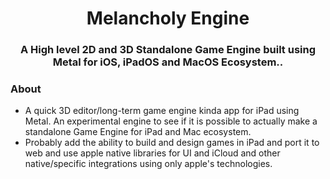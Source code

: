  
<h1 align="center"> Melancholy Engine </h1>
<p align="center">
<h3 align="center">A High level 2D and 3D Standalone Game Engine built using Metal for iOS, iPadOS and MacOS Ecosystem..</h3>
</p>

### About
- A quick 3D editor/long-term game engine kinda app for iPad  using Metal. An experimental engine to see if it is possible to actually make a standalone Game Engine for iPad and Mac ecosystem. 
- Probably add the ability to build and design games in iPad and port it to web and use apple native libraries for UI and iCloud and other native/specific integrations using only apple's technologies.



